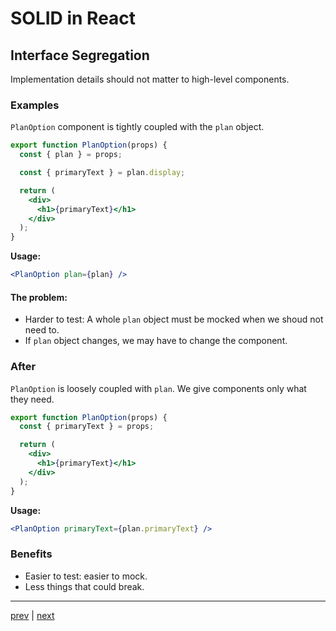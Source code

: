 # SOLID in React

## Interface Segregation

Implementation details should not matter to high-level components.

### Examples

`PlanOption` component is tightly coupled with the `plan` object.

```jsx
export function PlanOption(props) {
  const { plan } = props;

  const { primaryText } = plan.display;

  return (
    <div>
      <h1>{primaryText}</h1>
    </div>
  );
}
```

**Usage:**

```jsx
<PlanOption plan={plan} />
```

#### The problem:

- Harder to test: A whole `plan` object must be mocked when we shoud not need to.
- If `plan` object changes, we may have to change the component.

### After

`PlanOption` is loosely coupled with `plan`. We give components only what they need.

```jsx
export function PlanOption(props) {
  const { primaryText } = props;

  return (
    <div>
      <h1>{primaryText}</h1>
    </div>
  );
}
```

**Usage:**

```jsx
<PlanOption primaryText={plan.primaryText} />
```

### Benefits

- Easier to test: easier to mock.
- Less things that could break.

---

[prev](slide5.md) | [next](slide7.md)
